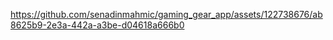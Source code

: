 

https://github.com/senadinmahmic/gaming_gear_app/assets/122738676/ab8625b9-2e3a-442a-a3be-d04618a666b0

